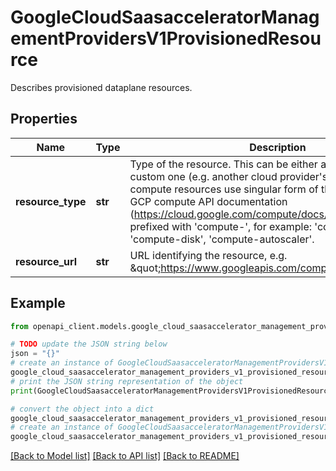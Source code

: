 # GoogleCloudSaasacceleratorManagementProvidersV1ProvisionedResource

Describes provisioned dataplane resources.

## Properties

Name | Type | Description | Notes
------------ | ------------- | ------------- | -------------
**resource_type** | **str** | Type of the resource. This can be either a GCP resource or a custom one (e.g. another cloud provider&#39;s VM). For GCP compute resources use singular form of the names listed in GCP compute API documentation (https://cloud.google.com/compute/docs/reference/rest/v1/), prefixed with &#39;compute-&#39;, for example: &#39;compute-instance&#39;, &#39;compute-disk&#39;, &#39;compute-autoscaler&#39;. | [optional] 
**resource_url** | **str** | URL identifying the resource, e.g. \&quot;https://www.googleapis.com/compute/v1/projects/...)\&quot;. | [optional] 

## Example

```python
from openapi_client.models.google_cloud_saasaccelerator_management_providers_v1_provisioned_resource import GoogleCloudSaasacceleratorManagementProvidersV1ProvisionedResource

# TODO update the JSON string below
json = "{}"
# create an instance of GoogleCloudSaasacceleratorManagementProvidersV1ProvisionedResource from a JSON string
google_cloud_saasaccelerator_management_providers_v1_provisioned_resource_instance = GoogleCloudSaasacceleratorManagementProvidersV1ProvisionedResource.from_json(json)
# print the JSON string representation of the object
print(GoogleCloudSaasacceleratorManagementProvidersV1ProvisionedResource.to_json())

# convert the object into a dict
google_cloud_saasaccelerator_management_providers_v1_provisioned_resource_dict = google_cloud_saasaccelerator_management_providers_v1_provisioned_resource_instance.to_dict()
# create an instance of GoogleCloudSaasacceleratorManagementProvidersV1ProvisionedResource from a dict
google_cloud_saasaccelerator_management_providers_v1_provisioned_resource_from_dict = GoogleCloudSaasacceleratorManagementProvidersV1ProvisionedResource.from_dict(google_cloud_saasaccelerator_management_providers_v1_provisioned_resource_dict)
```
[[Back to Model list]](../README.md#documentation-for-models) [[Back to API list]](../README.md#documentation-for-api-endpoints) [[Back to README]](../README.md)



